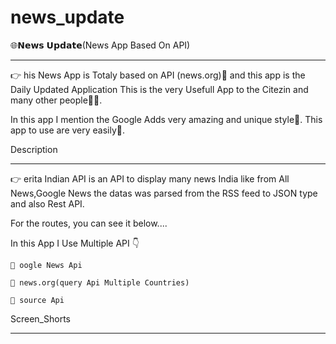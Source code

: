 # news_update

🌐𝗡𝗲𝘄𝘀 𝗨𝗽𝗱𝗮𝘁𝗲(News App Based On API)

------------------------------------------------------------------------------------------------------------------------------------------------------------------------

👉 his News App is Totaly based on API (news.org)🔑 and this app is the Daily Updated Application This is the very Usefull App to the Citezin and many other people💁‍♀️.

In this app I mention the Google Adds very amazing and unique style💨. This app to use are very easily💫.





Description

------------------------------------------------------------------------------------------------------------------------------------------------------------------------

👉 erita Indian API is an API to display many news India like from All News,Google News the datas was parsed from the RSS feed to JSON type and also Rest API.

For the routes, you can see it below....

In this App I Use Multiple API 👇

    💠 oogle News Api 
    
    💠 news.org(query Api Multiple Countries)
    
    💠 source Api
    




Screen_Shorts

------------------------------------------------------------------------------------------------------------------------------------------------------------------------    
    




